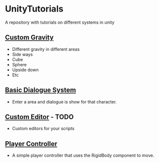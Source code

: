 # UnityTutorials
A repository with tutorials on different systems in unity

## [Custom Gravity](Tutorials/CustomGravity.md)
- Different gravity in different areas
- Side ways
- Cube
- Sphere
- Upside down
- Etc


## [Basic Dialogue System](Tutorials/BasicDialogueSystem.md)
- Enter a area and dialogue is show for that character.

## [Custom Editor](Tutorials/CustomEditor.md) - TODO
- Custom editors for your scripts

## [Player Controller](Tutorials/PlayerController.md)
- A simple player controller that uses the RigidBody component to move.
